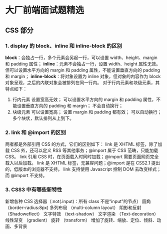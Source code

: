 # 大厂前端面试题精选

## CSS 部分

### 1. display 的 block、inline 和 inline-block 的区别
**block**：会独占一行，多个元素会另起一行，可以设置 width、height、margin 和 padding 属性；
**inline**：元素不会独占一行，设置 width、height 属性无效。但可以设置水平方向的 margin 和 padding 属性，不能设置垂直方向的 padding 和 margin；
**inline-block**：将对象设置为 inline 对象，但对象的内容作为 block 对象呈现，之后的内联对象会被排列在同一行内。
对于行内元素和块级元素，其特点如下：
1. 行内元素
设置宽高无效；
可以设置水平方向的 margin 和 padding 属性，不能设置垂直方向的 padding 和 margin；
不会自动换行；
2. 块级元素
可以设置宽高；
设置 margin 和 padding 都有效；
可以自动换行；
多个块状，默认排列从上到下。

### 2. link 和 @import 的区别
两者都是外部引用 CSS 的方式，它们的区别如下：
link 是 XHTML 标签，除了加载 CSS 外，还可以定义 RSS 等其他事务；@import 属于 CSS 范畴，只能加载 CSS。
link 引用 CSS 时，在页面载入时同时加载；@import 需要页面网页完全载入以后加载。
link 是 XHTML 标签，无兼容问题；@import 是在 CSS2.1 提出的，低版本的浏览器不支持。
link 支持使用 Javascript 控制 DOM 去改变样式；而 @import 不支持。

### 3. CSS3 中有哪些新特性
新增各种 CSS 选择器（:not(.input)：所有 class 不是“input”的节点）
圆角 （border-radius:8px)
多列布局 （multi-column layout）
阴影和反射 （Shadoweflect）
文字特效 （text-shadow）
文字渲染 （Text-decoration）
线性渐变 （gradient）
旋转 （transform）
增加了旋转、缩放、定位、倾斜、动画、多背景